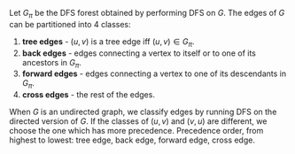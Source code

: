 Let $G_π$ be the DFS forest obtained by performing DFS on $G$.
The edges of $G$ can be partitioned into 4 classes:

1.   **tree edges** - $(u, v)$ is a tree edge iff $(u, v) \in G_π$.
2.   **back edges** - edges connecting a vertex to itself or to one of its ancestors in $G_π$.
3.   **forward edges** - edges connecting a vertex to one of its descendants in $G_π$.
4.   **cross edges** - the rest of the edges.

When $G$ is an undirected graph, we classify edges by running DFS on the directed version of $G$.
If the classes of $(u, v)$ and $(v, u)$ are different, we choose the one which has more precedence.
Precedence order, from highest to lowest: tree edge, back edge, forward edge, cross edge.
